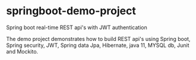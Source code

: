 # springboot-demo-project
Spring boot real-time REST api's with JWT authentication


The demo project demonstrates how to build REST api's using Spring boot, Spring security, JWT, Spring data Jpa, Hibernate, java 11, MYSQL db, Junit and Mockito.
